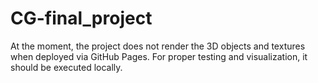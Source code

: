 # CG-final_project
 At the moment, the project does not render the 3D objects and textures when deployed via GitHub Pages. For proper testing and visualization, it should be executed locally.
